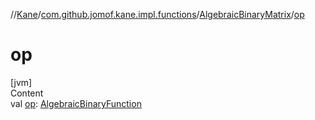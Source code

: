 //[Kane](../../index.md)/[com.github.jomof.kane.impl.functions](../index.md)/[AlgebraicBinaryMatrix](index.md)/[op](op.md)



# op  
[jvm]  
Content  
val [op](op.md): [AlgebraicBinaryFunction](../-algebraic-binary-function/index.md)  



